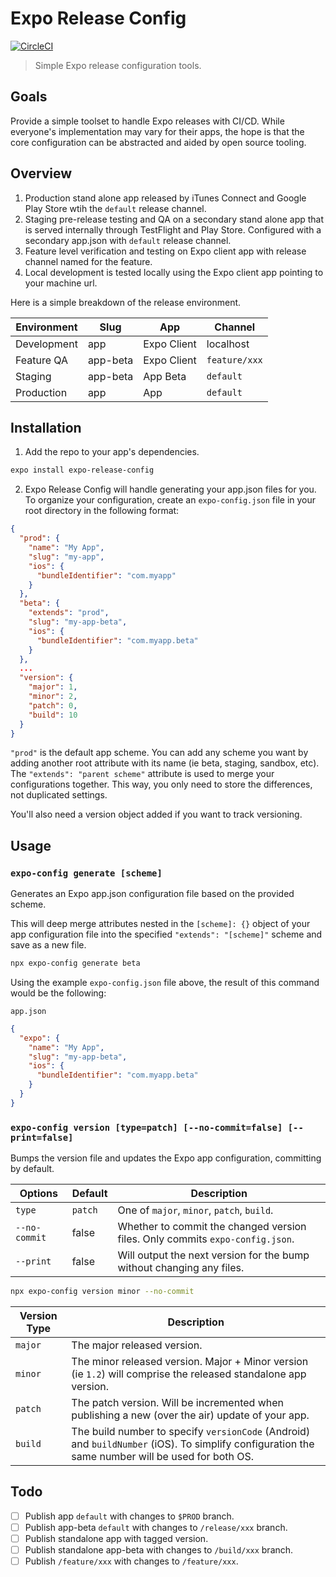 # Expo Release Config
[![CircleCI](https://circleci.com/gh/teamgantt/expo-release-config/tree/develop.svg?style=svg)](https://circleci.com/gh/teamgantt/expo-release-config/tree/develop)

> Simple Expo release configuration tools.

## Goals

Provide a simple toolset to handle Expo releases with CI/CD. While everyone's implementation may vary for their apps, the hope is that the core configuration can be abstracted and aided by open source tooling.

## Overview

1. Production stand alone app released by iTunes Connect and Google Play Store wtih the `default` release channel.
2. Staging pre-release testing and QA on a secondary stand alone app that is served internally through TestFlight and Play Store. Configured with a secondary app.json with `default` release channel.
3. Feature level verification and testing on Expo client app with release channel named for the feature.
4. Local development is tested locally using the Expo client app pointing to your machine url.

Here is a simple breakdown of the release environment.

| Environment | Slug     | App         | Channel       |
| ----------- | -------- | ----------- | ------------- |
| Development | app      | Expo Client | localhost     |
| Feature QA  | app-beta | Expo Client | `feature/xxx` |
| Staging     | app-beta | App Beta    | `default`     |
| Production  | app      | App         | `default`     |

## Installation

1. Add the repo to your app's dependencies.

```bash
expo install expo-release-config
```

2. Expo Release Config will handle generating your app.json files for you. To organize your configuration, create an `expo-config.json` file in your root directory in the following format:

```json
{
  "prod": {
    "name": "My App",
    "slug": "my-app",
    "ios": {
      "bundleIdentifier": "com.myapp"
    }
  },
  "beta": {
    "extends": "prod",
    "slug": "my-app-beta",
    "ios": {
      "bundleIdentifier": "com.myapp.beta"
    }
  },
  ...
  "version": {
    "major": 1,
    "minor": 2,
    "patch": 0,
    "build": 10
  }
}
```
`"prod"` is the default app scheme. You can add any scheme you want by adding another root attribute with its name (ie beta, staging, sandbox, etc). The `"extends": "parent scheme"` attribute is used to merge your configurations together. This way, you only need to store the differences, not duplicated settings.

You'll also need a version object added if you want to track versioning.


## Usage
### `expo-config generate [scheme]`
Generates an Expo app.json configuration file based on the provided scheme.

This will deep merge attributes nested in the `[scheme]: {}` object of your app configuration file into the specified `"extends": "[scheme]"` scheme and save as a new file.

```bash
npx expo-config generate beta
```

Using the example `expo-config.json` file above, the result of this command would be the following:

`app.json`

```json
{
  "expo": {
    "name": "My App",
    "slug": "my-app-beta",
    "ios": {
      "bundleIdentifier": "com.myapp.beta"
    }
  }
}
```

### `expo-config version [type=patch] [--no-commit=false] [--print=false]`
Bumps the version file and updates the Expo app configuration, committing by default.

| Options | Default | Description |
| -- | -- | --|
| `type` | `patch` | One of `major`, `minor`, `patch`, `build`.
| `--no-commit` | false | Whether to commit the changed version files. Only commits `expo-config.json`.
| `--print` | false | Will output the next version for the bump without changing any files.

```bash
npx expo-config version minor --no-commit
```

| Version Type | Description |
| -- | -- |
| `major` | The major released version. |
| `minor` | The minor released version. Major + Minor version (ie `1.2`) will comprise the released standalone app version. |
| `patch` | The patch version. Will be incremented when publishing a new (over the air) update of your app. |
| `build` | The build number to specify `versionCode` (Android) and `buildNumber` (iOS). To simplify configuration the same number will be used for both OS. |

## Todo

- [ ] Publish app `default` with changes to `$PROD` branch.
- [ ] Publish app-beta `default` with changes to `/release/xxx` branch.
- [ ] Publish standalone app with tagged version.
- [ ] Publish standalone app-beta with changes to `/build/xxx` branch.
- [ ] Publish `/feature/xxx` with changes to `/feature/xxx`.
